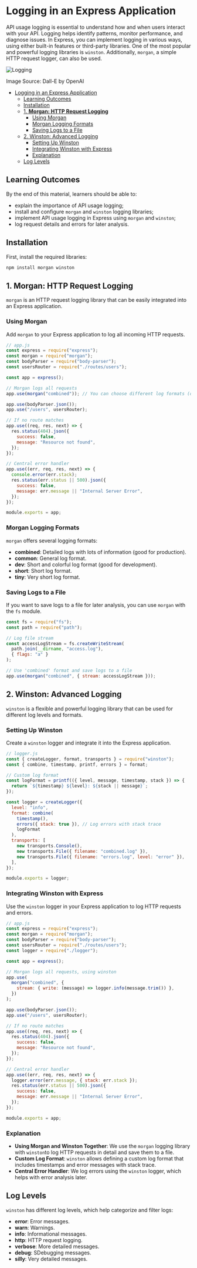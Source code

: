 # Logging in an Express Application

API usage logging is essential to understand how and when users interact with your API. Logging helps identify patterns, monitor performance, and diagnose issues. In Express, you can implement logging in various ways, using either built-in features or third-party libraries. One of the most popular and powerful logging libraries is `winston`. Additionally, `morgan`, a simple HTTP request logger, can also be used.

![Logging](Logging.webp)

Image Source: Dall-E by OpenAI

- [Logging in an Express Application](#logging-in-an-express-application)
  - [Learning Outcomes](#learning-outcomes)
  - [Installation](#installation)
  - [1. **Morgan: HTTP Request Logging**](#1-morgan-http-request-logging)
    - [Using Morgan](#using-morgan)
    - [Morgan Logging Formats](#morgan-logging-formats)
    - [Saving Logs to a File](#saving-logs-to-a-file)
  - [2. Winston: Advanced Logging](#2-winston-advanced-logging)
    - [Setting Up Winston](#setting-up-winston)
    - [Integrating Winston with Express](#integrating-winston-with-express)
    - [Explanation](#explanation)
  - [Log Levels](#log-levels)

## Learning Outcomes

By the end of this material, learners should be able to:

- explain the importance of API usage logging;
- install and configure `morgan` and `winston` logging libraries;
- implement API usage logging in Express using `morgan` and `winston`;
- log request details and errors for later analysis.

## Installation

First, install the required libraries:

```bash
npm install morgan winston
```

## 1. **Morgan: HTTP Request Logging**

`morgan` is an HTTP request logging library that can be easily integrated into an Express application.

### Using Morgan

Add `morgan` to your Express application to log all incoming HTTP requests.

```javascript
// app.js
const express = require("express");
const morgan = require("morgan");
const bodyParser = require("body-parser");
const usersRouter = require("./routes/users");

const app = express();

// Morgan logs all requests
app.use(morgan("combined")); // You can choose different log formats (dev, combined, tiny, etc.)

app.use(bodyParser.json());
app.use("/users", usersRouter);

// If no route matches
app.use((req, res, next) => {
  res.status(404).json({
    success: false,
    message: "Resource not found",
  });
});

// Central error handler
app.use((err, req, res, next) => {
  console.error(err.stack);
  res.status(err.status || 500).json({
    success: false,
    message: err.message || "Internal Server Error",
  });
});

module.exports = app;
```

### Morgan Logging Formats

`morgan` offers several logging formats:

- **combined**: Detailed logs with lots of information (good for production).
- **common**: General log format.
- **dev**: Short and colorful log format (good for development).
- **short**: Short log format.
- **tiny**: Very short log format.

### Saving Logs to a File

If you want to save logs to a file for later analysis, you can use `morgan` with the `fs` module.

```javascript
const fs = require("fs");
const path = require("path");

// Log file stream
const accessLogStream = fs.createWriteStream(
  path.join(__dirname, "access.log"),
  { flags: "a" }
);

// Use 'combined' format and save logs to a file
app.use(morgan("combined", { stream: accessLogStream }));
```

## 2. Winston: Advanced Logging

`winston` is a flexible and powerful logging library that can be used for different log levels and formats.

### Setting Up Winston

Create a `winston` logger and integrate it into the Express application.

```javascript
// logger.js
const { createLogger, format, transports } = require("winston");
const { combine, timestamp, printf, errors } = format;

// Custom log format
const logFormat = printf(({ level, message, timestamp, stack }) => {
  return `${timestamp} ${level}: ${stack || message}`;
});

const logger = createLogger({
  level: "info",
  format: combine(
    timestamp(),
    errors({ stack: true }), // Log errors with stack trace
    logFormat
  ),
  transports: [
    new transports.Console(),
    new transports.File({ filename: "combined.log" }),
    new transports.File({ filename: "errors.log", level: "error" }),
  ],
});

module.exports = logger;
```

### Integrating Winston with Express

Use the `winston` logger in your Express application to log HTTP requests and errors.

```javascript
// app.js
const express = require("express");
const morgan = require("morgan");
const bodyParser = require("body-parser");
const usersRouter = require("./routes/users");
const logger = require("./logger");

const app = express();

// Morgan logs all requests, using winston
app.use(
  morgan("combined", {
    stream: { write: (message) => logger.info(message.trim()) },
  })
);

app.use(bodyParser.json());
app.use("/users", usersRouter);

// If no route matches
app.use((req, res, next) => {
  res.status(404).json({
    success: false,
    message: "Resource not found",
  });
});

// Central error handler
app.use((err, req, res, next) => {
  logger.error(err.message, { stack: err.stack });
  res.status(err.status || 500).json({
    success: false,
    message: err.message || "Internal Server Error",
  });
});

module.exports = app;
```

### Explanation

- **Using Morgan and Winston Together**: We use the `morgan` logging library with `winston`to log HTTP requests in detail and save them to a file.
- **Custom Log Format**: `winston` allows defining a custom log format that includes timestamps and error messages with stack trace.
- **Central Error Handler**: We log errors using the `winston` logger, which helps with error analysis later.

## Log Levels

`winston` has different log levels, which help categorize and filter logs:

- **error**: Error messages.
- **warn**: Warnings.
- **info**: Informational messages.
- **http**: HTTP request logging.
- **verbose**: More detailed messages.
- **debug**: SDebugging messages.
- **silly**: Very detailed messages.
